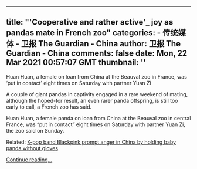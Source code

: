 
---
title: "'Cooperative and rather active'_ joy as pandas mate in French zoo"
categories: 
    - 传统媒体
    - 卫报 The Guardian - China
author: 卫报 The Guardian - China
comments: false
date: Mon, 22 Mar 2021 00:57:07 GMT
thumbnail: ''
---

<div>   
<p>Huan Huan, a female on loan from China at the Beauval zoo in France, was ‘put in contact’ eight times on Saturday with partner Yuan Zi</p><p>A couple of giant pandas in captivity engaged in a rare weekend of mating, although the hoped-for result, an even rarer panda offspring, is still too early to call, a French zoo has said.</p><p>Huan Huan, a female panda on loan from China at the Beauval zoo in central France, was “put in contact” eight times on Saturday with partner Yuan Zi, the zoo said on Sunday.</p><p> <span>Related: </span><a href="https://www.theguardian.com/music/2020/nov/11/k-pop-band-blackpink-prompt-anger-in-china-by-holding-baby-panda-without-gloves">K-pop band Blackpink prompt anger in China by holding baby panda without gloves</a> </p> <a href="https://www.theguardian.com/world/2021/mar/22/cooperative-and-rather-active-joy-as-pandas-mate-in-french-zoo">Continue reading...</a>  
</div>
            